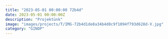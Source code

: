 ```yaml
---
title: "2023-05-01 00:00:00 72b4d"
date: 2023-05-01 00:00:00Z
description: "Projektünk"
image: "images/projects/T/IMG-72b4d1de8a34b4d8c9f1094f793d628d-V.jpg"
category: "GINOP"
---
```

